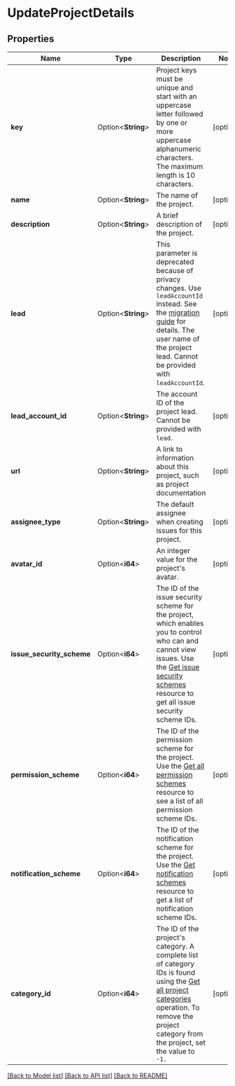 # UpdateProjectDetails

## Properties

Name | Type | Description | Notes
------------ | ------------- | ------------- | -------------
**key** | Option<**String**> | Project keys must be unique and start with an uppercase letter followed by one or more uppercase alphanumeric characters. The maximum length is 10 characters. | [optional]
**name** | Option<**String**> | The name of the project. | [optional]
**description** | Option<**String**> | A brief description of the project. | [optional]
**lead** | Option<**String**> | This parameter is deprecated because of privacy changes. Use `leadAccountId` instead. See the [migration guide](https://developer.atlassian.com/cloud/jira/platform/deprecation-notice-user-privacy-api-migration-guide/) for details. The user name of the project lead. Cannot be provided with `leadAccountId`. | [optional]
**lead_account_id** | Option<**String**> | The account ID of the project lead. Cannot be provided with `lead`. | [optional]
**url** | Option<**String**> | A link to information about this project, such as project documentation | [optional]
**assignee_type** | Option<**String**> | The default assignee when creating issues for this project. | [optional]
**avatar_id** | Option<**i64**> | An integer value for the project's avatar. | [optional]
**issue_security_scheme** | Option<**i64**> | The ID of the issue security scheme for the project, which enables you to control who can and cannot view issues. Use the [Get issue security schemes](#api-rest-api-2-issuesecurityschemes-get) resource to get all issue security scheme IDs. | [optional]
**permission_scheme** | Option<**i64**> | The ID of the permission scheme for the project. Use the [Get all permission schemes](#api-rest-api-2-permissionscheme-get) resource to see a list of all permission scheme IDs. | [optional]
**notification_scheme** | Option<**i64**> | The ID of the notification scheme for the project. Use the [Get notification schemes](#api-rest-api-2-notificationscheme-get) resource to get a list of notification scheme IDs. | [optional]
**category_id** | Option<**i64**> | The ID of the project's category. A complete list of category IDs is found using the [Get all project categories](#api-rest-api-2-projectCategory-get) operation. To remove the project category from the project, set the value to `-1.` | [optional]

[[Back to Model list]](../README.md#documentation-for-models) [[Back to API list]](../README.md#documentation-for-api-endpoints) [[Back to README]](../README.md)



